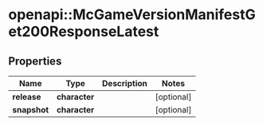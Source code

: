 # openapi::McGameVersionManifestGet200ResponseLatest


## Properties
Name | Type | Description | Notes
------------ | ------------- | ------------- | -------------
**release** | **character** |  | [optional] 
**snapshot** | **character** |  | [optional] 


